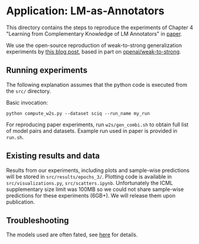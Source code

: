 # Application: LM-as-Annotators

This directory contains the steps to reproduce the experiments of Chapter 4 "Learning from Complementary Knowledge of LM Annotators" in [paper](https://arxiv.org/abs/2502.04313). 

We use the open-source reproduction of weak-to-strong generalization experiments by [this blog post](https://blog.eleuther.ai/weak-to-strong/), based in part on [openai/weak-to-strong](https://github.com/openai/weak-to-strong).


## Running experiments
The following explanation assumes that the python code is executed from the `src/` directory. 

Basic invocation: 

`python compute_w2s.py --dataset sciq --run_name my_run`

For reproducing paper experiments, run `w2s/gen_combi.sh`  to obtain full list of model pairs and datasets. Example run used in paper is provided in `run.sh`.


## Existing results and data

Results from our experiments, including plots and sample-wise predictions will be stored in `src/results/epochs_3/`. Plotting code is available in `src/visualizations.py`, `src/scatters.ipynb`. Unfortunately the ICML supplementary size limit was 100MB so we could not share sample-wise predictions for these experiments (6GB+). We will release them upon publication.

## Troubleshooting

The models used are often fated, see [here](https://huggingface.co/docs/hub/models-gated#access-gated-models-as-a-user) for details.